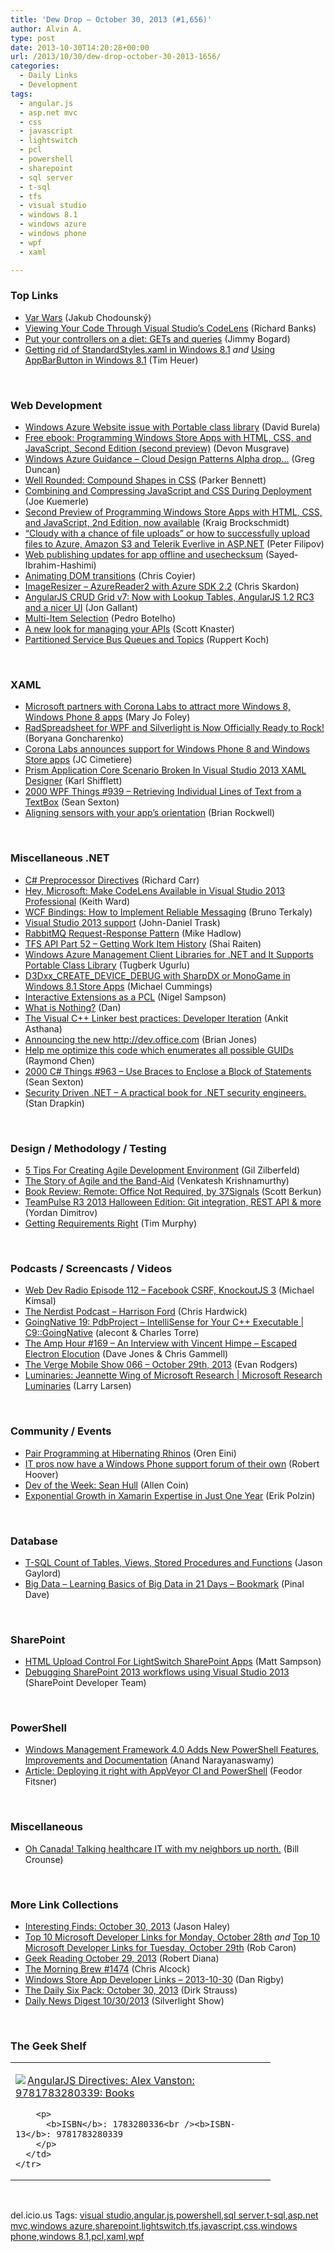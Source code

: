 ```yaml
---
title: 'Dew Drop – October 30, 2013 (#1,656)'
author: Alvin A.
type: post
date: 2013-10-30T14:20:28+00:00
url: /2013/10/30/dew-drop-october-30-2013-1656/
categories:
  - Daily Links
  - Development
tags:
  - angular.js
  - asp.net mvc
  - css
  - javascript
  - lightswitch
  - pcl
  - powershell
  - sharepoint
  - sql server
  - t-sql
  - tfs
  - visual studio
  - windows 8.1
  - windows azure
  - windows phone
  - wpf
  - xaml

---
```

### <a name="top"></a>Top Links

  * <a href="http://chodounsky.net/2013/10/30/var-wars/" target="_blank">Var Wars</a> (Jakub Chodounský)
  * <a href="http://blogs.msdn.com/b/mvpawardprogram/archive/2013/10/29/viewing-your-code-through-visual-studio-s-codelens.aspx" target="_blank">Viewing Your Code Through Visual Studio’s CodeLens</a> (Richard Banks)
  * <a href="http://feedproxy.google.com/~r/LosTechies/~3/rd__VYCfU6o/" target="_blank">Put your controllers on a diet: GETs and queries</a> (Jimmy Bogard)
  * <a href="http://feeds.timheuer.com/~r/timheuer/~3/CnSno_0oj74/remove-standardstyles-xaml-from-windows-8-1-winrt-projects.aspx" target="_blank">Getting rid of StandardStyles.xaml in Windows 8.1</a> _and_ <a href="http://feeds.timheuer.com/~r/timheuer/~3/stvzIIkwHLM/use-new-appbarbutton-in-windows-8-1-commandbar.aspx" target="_blank">Using AppBarButton in Windows 8.1</a> (Tim Heuer)

&#160;

### <a name="web"></a>Web Development

  * <a href="http://www.infragistics.com/community/blogs/david_burela/archive/2013/10/29/windows-azure-website-issue-with-portable-class-library.aspx" target="_blank">Windows Azure Website issue with Portable class library</a> (David Burela)
  * <a href="http://blogs.msdn.com/b/microsoft_press/archive/2013/10/29/free-ebook-programming-windows-store-apps-with-html-css-and-javascript-second-edition-second-preview.aspx" target="_blank">Free ebook: Programming Windows Store Apps with HTML, CSS, and JavaScript, Second Edition (second preview)</a> (Devon Musgrave)
  * <a href="http://coolthingoftheday.blogspot.com/2013/10/windows-azure-guidance-cloud-design.html" target="_blank">Windows Azure Guidance &#8211; Cloud Design Patterns Alpha drop&#8230;</a> (Greg Duncan)
  * <a href="http://css-tricks.com/well-rounded-compound-shapes-css/" target="_blank">Well Rounded: Compound Shapes in CSS</a> (Parker Bennett)
  * <a href="http://feedproxy.google.com/~r/kuemerle/~3/eh43Su2CW4k/" target="_blank">Combining and Compressing JavaScript and CSS During Deployment</a> (Joe Kuemerle)
  * <a href="http://kraigbrockschmidt.com/blog/?p=1162" target="_blank">Second Preview of Programming Windows Store Apps with HTML, CSS, and JavaScript, 2nd Edition, now available</a> (Kraig Brockschmidt)
  * <a href="http://feedproxy.google.com/~r/Telerik/~3/5HaND8PHaW4/-cloudy-with-a-chance-of-file-uploads-or-how-to-successfully-upload-files-to-azure-amazon-s3-and-telerik-everlive-in-asp.net" target="_blank">“Cloudy with a chance of file uploads” or how to successfully upload files to Azure, Amazon S3 and Telerik Everlive in ASP.NET</a> (Peter Filipov)
  * <a href="http://blogs.msdn.com/b/webdev/archive/2013/10/30/web-publishing-updates-for-app-offline-and-usechecksum.aspx" target="_blank">Web publishing updates for app offline and usechecksum</a> (Sayed-Ibrahim-Hashimi)
  * <a href="http://blog.alexmaccaw.com/animating-dom-transitions" target="_blank">Animating DOM transitions</a> (Chris Coyier)
  * <a href="http://feedproxy.google.com/~r/geekswithblogs/~3/fpiiZh_Q_GE/imageresizer---azurereader2-with-azure-sdk-2.2.aspx" target="_blank">ImageResizer &#8211; AzureReader2 with Azure SDK 2.2</a> (Chris Skardon)
  * <a href="http://feedproxy.google.com/~r/jongallant/~3/oI4uaIiRS0k/angularjs-crud-grid-v7-lookup-tables.html" target="_blank">AngularJS CRUD Grid v7: Now with Lookup Tables, AngularJS 1.2 RC3 and a nicer UI</a> (Jon Gallant)
  * <a href="http://feedproxy.google.com/~r/tympanus/~3/avR5-JdctwI/" target="_blank">Multi-Item Selection</a> (Pedro Botelho)
  * <a href="http://feedproxy.google.com/~r/GDBcode/~3/Ow4k0ZYB6l8/a-new-look-for-managing-your-apis.html" target="_blank">A new look for managing your APIs</a> (Scott Knaster)
  * <a href="http://blogs.msdn.com/b/windowsazure/archive/2013/10/29/partitioned-service-bus-queues-and-topics.aspx" target="_blank">Partitioned Service Bus Queues and Topics</a> (Ruppert Koch)

&#160;

### <a name="silverlight"></a>XAML

  * <a href="http://www.zdnet.com/microsoft-partners-with-corona-labs-to-attract-more-windows-8-windows-phone-8-apps-7000022557/" target="_blank">Microsoft partners with Corona Labs to attract more Windows 8, Windows Phone 8 apps</a> (Mary Jo Foley)
  * <a href="http://feedproxy.google.com/~r/Telerik/~3/5ENZs90l83Q/radspreadsheet-for-wpf-and-sl-is-now-officially-ready-to-rock!" target="_blank">RadSpreadsheet for WPF and Silverlight is Now Officially Ready to Rock!</a> (Boryana Goncharenko)
  * <a href="http://blogs.windows.com/windows_phone/b/wpdev/archive/2013/10/29/corona-labs-announces-support-for-windows-phone-8-and-windows-store-apps.aspx" target="_blank">Corona Labs announces support for Windows Phone 8 and Windows Store apps</a> (JC Cimetiere)
  * <a href="http://karlshifflett.wordpress.com/2013/10/29/prism-application-core-scenario-broken-in-visual-studio-2013-xaml-designer/" target="_blank">Prism Application Core Scenario Broken In Visual Studio 2013 XAML Designer</a> (Karl Shifflett)
  * <a href="http://wpf.2000things.com/2013/10/30/939-retrieving-individual-lines-of-text-from-a-textbox/" target="_blank">2000 WPF Things #939 – Retrieving Individual Lines of Text from a TextBox</a> (Sean Sexton)
  * <a href="http://blogs.windows.com/windows/b/appbuilder/archive/2013/10/29/aligning-sensors-with-your-app-s-orientation.aspx" target="_blank">Aligning sensors with your app’s orientation</a> (Brian Rockwell)

&#160;

### <a name="dotnet"></a>Miscellaneous .NET

  * <a href="http://feedproxy.google.com/~r/BlackwaspLatestAdditions/~3/G--SoIgFMdU/RSSLanding.aspx" target="_blank">C# Preprocessor Directives</a> (Richard Carr)
  * <a href="http://visualstudiomagazine.com/blogs/onward-and-upward/2013/10/move-codelens-downstream.aspx" target="_blank">Hey, Microsoft: Make CodeLens Available in Visual Studio 2013 Professional</a> (Keith Ward)
  * <a href="http://feeds.dzone.com/~r/zones/dotnet/~3/6q-IJcHiRnM/wcf-bindings-how-implement" target="_blank">WCF Bindings: How to Implement Reliable Messaging</a> (Bruno Terkaly)
  * <a href="http://www.mindscapehq.com/blog/index.php/2013/10/29/visual-studio-2013-support/" target="_blank">Visual Studio 2013 support</a> (John-Daniel Trask)
  * <a href="http://feedproxy.google.com/~r/CodeRant/~3/oBDL2eyYd0s/rabbitmq-request-response-pattern.html" target="_blank">RabbitMQ Request-Response Pattern</a> (Mike Hadlow)
  * <a href="http://feedproxy.google.com/~r/ShaiRaiten/~3/Efy0q1ovWI4/tfs-api-part-52-getting-work-item-history.aspx" target="_blank">TFS API Part 52 – Getting Work Item History</a> (Shai Raiten)
  * <a href="http://feedproxy.google.com/~r/TugberkUgurlu/~3/x9D2zLbRROo/3155" target="_blank">Windows Azure Management Client Libraries for .NET and It Supports Portable Class Library</a> (Tugberk Ugurlu)
  * <a href="http://feedproxy.google.com/~r/Mathoms/~3/loN1YfGadC0/d3dxx_create_device_debug-with-sharpdx-or-monogame-in-windows-8.1-store-apps" target="_blank">D3Dxx_CREATE_DEVICE_DEBUG with SharpDX or MonoGame in Windows 8.1 Store Apps</a> (Michael Cummings)
  * <a href="http://compiledexperience.com/blog/posts/ix-pcl" target="_blank">Interactive Extensions as a PCL</a> (Nigel Sampson)
  * <a href="http://www.productiverage.com/Read/64" target="_blank">What is Nothing?</a> (Dan)
  * <a href="http://blogs.msdn.com/b/vcblog/archive/2013/10/30/the-visual-c-linker-best-practices-developer-iteration.aspx" target="_blank">The Visual C++ Linker best practices: Developer Iteration</a> (Ankit Asthana)
  * <a href="http://blogs.msdn.com/b/officeapps/archive/2013/10/29/announcing-the-new-http_3A002F002F00_dev.office.com-.aspx" target="_blank">Announcing the new http://dev.office.com</a> (Brian Jones)
  * <a href="http://blogs.msdn.com/b/oldnewthing/archive/2013/10/29/10461148.aspx" target="_blank">Help me optimize this code which enumerates all possible GUIDs</a> (Raymond Chen)
  * <a href="http://csharp.2000things.com/2013/10/30/963-use-braces-to-enclose-a-block-of-statements/" target="_blank">2000 C# Things #963 – Use Braces to Enclose a Block of Statements</a> (Sean Sexton)
  * <a href="http://securitydriven.net/" target="_blank">Security Driven .NET &#8211; A practical book for .NET security engineers.</a> (Stan Drapkin)

&#160;

### <a name="design"></a>Design / Methodology / Testing

  * <a href="http://feedproxy.google.com/~r/gilzilberfeld/~3/3SA2OFQDSGM/5-tips-for-creating-agile-development.html" target="_blank">5 Tips For Creating Agile Development Environment</a> (Gil Zilberfeld)
  * <a href="http://feeds.dzone.com/~r/zones/agile/~3/eNcPr6QW2to/story-agile-and-band-aid" target="_blank">The Story of Agile and the Band-Aid</a> (Venkatesh Krishnamurthy)
  * <a href="http://scottberkun.com/2013/book-review-remote/" target="_blank">Book Review: Remote: Office Not Required, by 37Signals</a> (Scott Berkun)
  * <a href="http://feedproxy.google.com/~r/TeamPulse/~3/IgYJGivTdBY/TeamPulse-R3-2013-Halloween-Edition-Git-integration-REST-API-more.aspx" target="_blank">TeamPulse R3 2013 Halloween Edition: Git integration, REST API & more</a> (Yordan Dimitrov)
  * <a href="http://feeds.dzone.com/~r/zones/agile/~3/hCpuQun5_Y0/getting-requirements-right" target="_blank">Getting Requirements Right</a> (Tim Murphy)

&#160;

### <a name="podcasts"></a>Podcasts / Screencasts / Videos

  * <a href="http://feedproxy.google.com/~r/WebdevradioPodcastHome/~3/Q6jgVSx2YnE/" target="_blank">Web Dev Radio Episode 112 – Facebook CSRF, KnockoutJS 3</a> (Michael Kimsal)
  * <a href="http://nerdist.libsyn.com/harrison-ford" target="_blank">The Nerdist Podcast &#8211; Harrison Ford</a> (Chris Hardwick)
  * <a href="http://channel9.msdn.com/Shows/C9-GoingNative/GoingNative-19-PdbProject-IntelliSense-for-Your-Cpp-Executable" target="_blank">GoingNative 19: PdbProject &#8211; IntelliSense for Your C++ Executable | C9::GoingNative</a> (alecont & Charles Torre)
  * <a href="http://feedproxy.google.com/~r/TheAmpHour/~3/0V05B8HblSM/" target="_blank">The Amp Hour #169 – An Interview with Vincent Himpe – Escaped Electron Elocution</a> (Dave Jones & Chris Gammell)
  * <a href="http://www.theverge.com/2013/10/29/5043838/the-verge-mobile-show-066-october-29th-2013-video" target="_blank">The Verge Mobile Show 066 &#8211; October 29th, 2013</a> (Evan Rodgers)
  * <a href="http://channel9.msdn.com/Series/Microsoft-Research-Luminaries/Luminaries-Jeannette-Wing-of-Microsoft-Research" target="_blank">Luminaries: Jeannette Wing of Microsoft Research | Microsoft Research Luminaries</a> (Larry Larsen)

&#160;

### <a name="events"></a>Community / Events

  * <a href="http://feedproxy.google.com/~r/AyendeRahien/~3/y0KyBboC8uI/pair-programming-at-hibernating-rhinos" target="_blank">Pair Programming at Hibernating Rhinos</a> (Oren Eini)
  * <a href="http://blogs.windows.com/windows_phone/b/windowsphone/archive/2013/10/29/it-pros-now-have-a-windows-phone-support-forum-of-their-own.aspx" target="_blank">IT pros now have a Windows Phone support forum of their own</a> (Robert Hoover)
  * <a href="http://feeds.dzone.com/~r/zones/agile/~3/Lx2RZ5NqZPc/dev-week-sean-hull" target="_blank">Dev of the Week: Sean Hull</a> (Allen Coin)
  * <a href="http://blog.xamarin.com/triple-digit-growth-in-xamarin-skilled-developers/" target="_blank">Exponential Growth in Xamarin Expertise in Just One Year</a> (Erik Polzin)

&#160;

### <a name="sql"></a>Database

  * <a href="http://feeds.jasongaylord.com/~r/JasonNGaylord/~3/OnUOkiyagws/tsql-count-tables-views-sprocs-functions" target="_blank">T-SQL Count of Tables, Views, Stored Procedures and Functions</a> (Jason Gaylord)
  * <a href="http://blog.sqlauthority.com/2013/10/30/big-data-learning-basics-of-big-data-in-21-days-bookmark/" target="_blank">Big Data – Learning Basics of Big Data in 21 Days – Bookmark</a> (Pinal Dave)

&#160;

### <a name="sp"></a>SharePoint

  * <a href="http://blogs.msdn.com/b/lightswitch/archive/2013/10/29/html-upload-control-for-lightswitch-sharepoint-apps-matt-sampson.aspx" target="_blank">HTML Upload Control For LightSwitch SharePoint Apps</a> (Matt Sampson)
  * <a href="http://blogs.msdn.com/b/officeapps/archive/2013/10/30/debugging-sharepoint-2013-workflows-using-visual-studio-2013.aspx" target="_blank">Debugging SharePoint 2013 workflows using Visual Studio 2013</a> (SharePoint Developer Team)

&#160;

### <a name="ps"></a>PowerShell

  * <a href="http://www.infoq.com/news/2013/10/wmf-4-new-powershell-features" target="_blank">Windows Management Framework 4.0 Adds New PowerShell Features, Improvements and Documentation</a> (Anand Narayanaswamy)
  * <a href="http://www.infoq.com/articles/AppVeyor-CI" target="_blank">Article: Deploying it right with AppVeyor CI and PowerShell</a> (Feodor Fitsner)

&#160;

### <a name="misc"></a>Miscellaneous

  * <a href="http://feedproxy.google.com/~r/msdn/healthblog/~3/vz4AicAAo4s/oh-canada-talking-healthcare-it-with-my-neighbors-up-north.aspx" target="_blank">Oh Canada! Talking healthcare IT with my neighbors up north.</a> (Bill Crounse)

&#160;

### <a name="links"></a>More Link Collections

  * <a href="http://jasonhaley.com/blog/post/2013/10/30/Interesting-Finds-October-30-2013.aspx" target="_blank">Interesting Finds: October 30, 2013</a> (Jason Haley)
  * <a href="http://blogs.msdn.com/b/robcaron/archive/2013/10/29/top-10-microsoft-developer-links-for-monday-october-28th.aspx" target="_blank">Top 10 Microsoft Developer Links for Monday, October 28th</a> _and_ <a href="http://blogs.msdn.com/b/robcaron/archive/2013/10/29/top-10-microsoft-developer-links-for-tuesday-october-29th.aspx" target="_blank">Top 10 Microsoft Developer Links for Tuesday, October 29th</a> (Rob Caron)
  * <a href="http://feeds.regulargeek.com/~r/RegularGeek/~3/C7rSMnYhkVo/" target="_blank">Geek Reading October 29, 2013</a> (Robert Diana)
  * <a href="http://feedproxy.google.com/~r/ReflectivePerspective/~3/zvI825ZS8tU/" target="_blank">The Morning Brew #1474</a> (Chris Alcock)
  * <a href="http://feedproxy.google.com/~r/DanRigby/~3/0olzHlR_DLk/" target="_blank">Windows Store App Developer Links &#8211; 2013-10-30</a> (Dan Rigby)
  * <a href="http://feeds.feedblitz.com/~/49178692/0/dirkstrauss~The-Daily-Six-Pack-October" target="_blank">The Daily Six Pack: October 30, 2013</a> (Dirk Strauss)
  * <a href="http://feedproxy.google.com/~r/silverlightshow/~3/t2_ytJbtOTg/Daily-News-Digest-10-30-2013.aspx" target="_blank">Daily News Digest 10/30/2013</a> (Silverlight Show)

&#160;

### <a name="shelf"></a>The Geek Shelf

<div id="scid:7dc1bd33-94bd-46fd-a20b-0131235bcd47:246d0a51-82db-4c35-a813-01eba609d334" class="wlWriterEditableSmartContent" style="float: none; padding-bottom: 0px; padding-top: 0px; padding-left: 0px; margin: 0px; display: inline; padding-right: 0px">
  <table cellspacing="0" cellpadding="2" width="400" border="0" unselectable="on">
    <tr>
      <td valign="top" width="400">
        <p>
          <a title="AngularJS Directives: Alex Vanston: 9781783280339: Books" href="http://www.amazon.com/exec/obidos/ASIN/1783280336/alvinashcraft-20"><img data-recalc-dims="1" decoding="async" src="https://i0.wp.com/images.amazon.com/images/P/1783280336.01.MZZZZZZZ.jpg?w=660" border="0" align="left" style="float:left" />AngularJS Directives: Alex Vanston: 9781783280339: Books</a>
        </p>
        
        <p>
          <b>ISBN</b>: 1783280336<br /><b>ISBN-13</b>: 9781783280339
        </p>
      </td>
    </tr>
  </table>
</div>

&#160;

<div id="scid:0767317B-992E-4b12-91E0-4F059A8CECA8:7ca8faac-ac7a-4cfe-b64c-6c8e85311d84" class="wlWriterEditableSmartContent" style="float: none; padding-bottom: 0px; padding-top: 0px; padding-left: 0px; margin: 0px; display: inline; padding-right: 0px">
  del.icio.us Tags: <a href="http://del.icio.us/popular/visual+studio" rel="tag">visual studio</a>,<a href="http://del.icio.us/popular/angular.js" rel="tag">angular.js</a>,<a href="http://del.icio.us/popular/powershell" rel="tag">powershell</a>,<a href="http://del.icio.us/popular/sql+server" rel="tag">sql server</a>,<a href="http://del.icio.us/popular/t-sql" rel="tag">t-sql</a>,<a href="http://del.icio.us/popular/asp.net+mvc" rel="tag">asp.net mvc</a>,<a href="http://del.icio.us/popular/windows+azure" rel="tag">windows azure</a>,<a href="http://del.icio.us/popular/sharepoint" rel="tag">sharepoint</a>,<a href="http://del.icio.us/popular/lightswitch" rel="tag">lightswitch</a>,<a href="http://del.icio.us/popular/tfs" rel="tag">tfs</a>,<a href="http://del.icio.us/popular/javascript" rel="tag">javascript</a>,<a href="http://del.icio.us/popular/css" rel="tag">css</a>,<a href="http://del.icio.us/popular/windows+phone" rel="tag">windows phone</a>,<a href="http://del.icio.us/popular/windows+8.1" rel="tag">windows 8.1</a>,<a href="http://del.icio.us/popular/pcl" rel="tag">pcl</a>,<a href="http://del.icio.us/popular/xaml" rel="tag">xaml</a>,<a href="http://del.icio.us/popular/wpf" rel="tag">wpf</a>
</div>